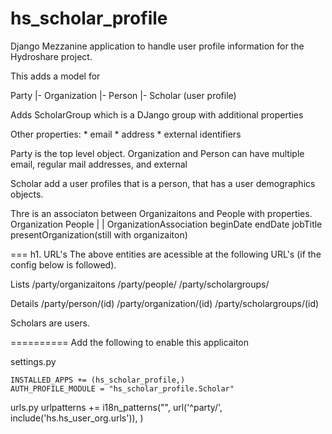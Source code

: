hs_scholar_profile
===============

Django Mezzanine application to handle user profile information for the Hydroshare project.

This adds a model for

Party
|- Organization
|- Person
|- Scholar (user profile)

Adds ScholarGroup which is a DJango group with  additional properties

Other properties:
    * email
    * address
    * external identifiers

Party is the top level object. Organization and Person can have multiple email, regular mail addresses, and external

Scholar add a user profiles that is a person, that has a user demographics objects.

Thre is an associaton between Organizaitons and People with properties.
Organization              People
          |                 |
        OrganizationAssociation
            beginDate
            endDate
            jobTitle
            presentOrganization(still with organizaiton)

===
h1. URL's
The above entities are acessible at the following URL's (if the config below is followed).

Lists
    /party/organizaitons
    /party/people/
    /party/scholargroups/

Details
    /party/person/(id)
    /party/organization/(id)
    /party/scholargroups/(id)

Scholars are users.

==========
Add the following to enable this applicaiton

settings.py

    INSTALLED_APPS += (hs_scholar_profile,)
    AUTH_PROFILE_MODULE = "hs_scholar_profile.Scholar"

urls.py
    urlpatterns += i18n_patterns("",
        url('^party/', include('hs.hs_user_org.urls')),
    )

 